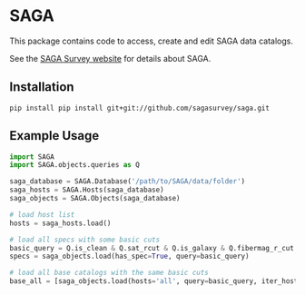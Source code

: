 SAGA
====

This package contains code to access, create and edit SAGA data catalogs.

See the [SAGA Survey website](http://sagasurvey.org/) for details about SAGA.

## Installation

    pip install pip install git+git://github.com/sagasurvey/saga.git


## Example Usage

```python
import SAGA
import SAGA.objects.queries as Q

saga_database = SAGA.Database('/path/to/SAGA/data/folder')
saga_hosts = SAGA.Hosts(saga_database)
saga_objects = SAGA.Objects(saga_database)

# load host list
hosts = saga_hosts.load()

# load all specs with some basic cuts
basic_query = Q.is_clean & Q.sat_rcut & Q.is_galaxy & Q.fibermag_r_cut & Q.faint_end_limit
specs = saga_objects.load(has_spec=True, query=basic_query)

# load all base catalogs with the same basic cuts
base_all = [saga_objects.load(hosts='all', query=basic_query, iter_hosts=True)]
```
